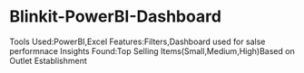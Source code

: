 # Blinkit-PowerBI-Dashboard
Tools Used:PowerBI,Excel
Features:Filters,Dashboard used for salse performnace
Insights Found:Top Selling Items(Small,Medium,High)Based on Outlet Establishment

